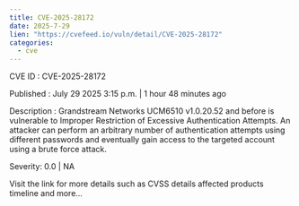 ```yaml
--- 
title: CVE-2025-28172
date: 2025-7-29
lien: "https://cvefeed.io/vuln/detail/CVE-2025-28172"
categories:
  - cve
---
```


CVE ID : CVE-2025-28172

Published :  July 29
2025
3:15 p.m. | 1 hour
48 minutes ago

Description : Grandstream Networks UCM6510 v1.0.20.52 and before is vulnerable to Improper Restriction of Excessive Authentication Attempts. An attacker can perform an arbitrary number of authentication attempts using different passwords and eventually gain access to the targeted account using a brute force attack.

Severity: 0.0 | NA

Visit the link for more details
such as CVSS details
affected products
timeline
and more...
